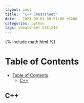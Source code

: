 ```yaml
---
layout: post
title:  "C++ Cheatsheet"
date:   2021-09-01 00:51:00 +0200
categories: python
tags: cheatsheet CSE1210
---
```

{% include math.html %}
<!--more-->

# Table of Contents
- [Table of Contents](#table-of-contents)
  - [C++](#c)

## C++
